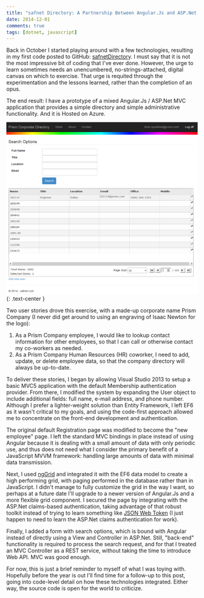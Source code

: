 ```yaml
---
title: "safnet Directory: A Partnership Between Angular.Js and ASP.Net MVC"
date: 2014-12-01
comments: true
tags: [dotnet, javascript]
---
```


Back in October I started playing around with a few technologies, resulting in
my first code posted to GitHub:
[safnetDirector](https://github.com/stephenfuqua/safnetDirectory)y. I must say
that it is not the most impressive bit of coding that I've ever done. However,
the urge to learn sometimes needs an unencumbered, no-strings-attached, digital
canvas on which to exercise. That urge is requited through the experimentation
and the lessons learned, rather than the completion of an opus.

The end result: I have a prototype of a mixed Angular.Js / ASP.Net MVC
application that provides a simple directory and simple administrative
functionality. And it is Hosted on Azure.

![safnetDirectory screenshot](/images/safnetDirectory1.png){: .text-center }

Two user stories drove this exercise, with a made-up corporate name Prism
Company (I never did get around to using an engraving of Isaac Newton for the
logo):

1. As a Prism Company employee, I would like to lookup contact information for
   other employees, so that I can call or otherwise contact my co-workers as
   needed.
1. As a Prism Company Human Resources (HR) coworker, I need to add, update, or
   delete employee data, so that the company directory will always be
   up-to-date.

To deliver these stories, I began by allowing Visual Studio 2013 to setup a
basic MVC5 application with the default Membership authentication provider. From
there, I modified the system by expanding the User object to include additional
fields: full name, e-mail address, and phone number. Although I prefer a
lighter-weight solution than Entity Framework, I left EF6 as it wasn't critical
to my goals, and using the code-first approach allowed me to concentrate on the
front-end development and authentication.

The original default Registration page was modified to become the "new employee"
page. I left the standard MVC bindings in place instead of using Angular because
it is dealing with a small amount of data with only periodic use, and thus does
not need what I consider the primary benefit of a JavaScript MVVM framework:
handling large amounts of data with minimal data transmission.

Next, I used [ngGrid](https://www.npmjs.com/package/ng-grid) and integrated it
with the EF6 data model to create a high performing grid, with paging performed
in the database rather than in JavaScript. I didn't manage to fully customize
the grid in the way I want, so perhaps at a future date I'll upgrade to a newer
version of Angular.Js and a more flexible grid component. I secured the page by
integrating with the ASP.Net claims-based authentication, taking advantage of
that robust toolkit instead of trying to learn something like [JSON Web
Token](http://jwt.io/) (I just happen to need to learn the ASP.Net claims
authentication for work).

Finally, I added a form with search options, which is bound with Angular instead
of directly using a View and Controller in ASP.Net. Still, "back-end"
functionality is required to process the search request, and for that I treated
an MVC Controller as a REST service, without taking the time to introduce Web
API. MVC was good enough.

For now, this is just a brief reminder to myself of what I was toying with.
Hopefully before the year is out I'll find time for a follow-up to this post,
going into code-level detail on how these technologies integrated. Either way,
the source code is open for the world to criticize.
